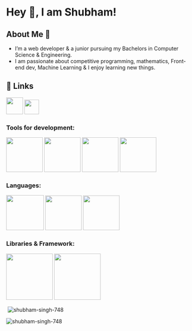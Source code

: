 # Hey 👋, I am Shubham!

  
## About Me 🚀
* I’m a web developer & a junior pursuing my Bachelors in Computer Science & Engineering. 
* I am passionate about competitive programming, mathematics, Front-end dev, Machine Learning & I enjoy learning new things.


## 🔗 Links
<a href="https://bit.ly/3YNDuvV"><img src="https://cdn-icons-png.flaticon.com/512/2626/2626273.png" alt="" width="45" height="45"></a>
<a href="https://bit.ly/3lqPdlP"><img src="https://upload.wikimedia.org/wikipedia/commons/thumb/4/4f/Twitter-logo.svg/512px-Twitter-logo.svg.png?20220821125553" alt="" width="39" height="39"></a>
<h3 align="left">
<p align="left">


<h3 align="left">Tools for development:</h3>
  <p align="left">     <img src="https://cdn.pixabay.com/photo/2017/08/05/11/16/logo-2582748_1280.png" height="93px" width="98px">
    <img src="https://cdn.pixabay.com/photo/2017/08/05/11/16/logo-2582747_640.png" height="93px" width="98px">
    <img src="https://git-scm.com/images/logos/downloads/Git-Icon-1788C.png" height="93px" width="98px">
    <img src="https://w7.pngwing.com/pngs/512/824/png-transparent-visual-studio-code-hd-logo-thumbnail.png" height="93px" width="98px"> </p>
          
<h3 align="left">Languages:</h3>
<p align="left"> <img src="https://i.pinimg.com/736x/a2/dc/32/a2dc3249364449a49f01a6275d277b8c.jpg" height="94px" width="101px"> 
  <img src="https://www.citypng.com/public/uploads/preview/js-javascript-round-logo-icon-png-11662226392lsrrajcm0y.png" height="93px" width="98px">
<img src="https://upload.wikimedia.org/wikipedia/commons/thumb/c/c3/Python-logo-notext.svg/1200px-Python-logo-notext.svg.png"
        height="93px" width="98px"> </p>
  
<h3 align="left">Libraries & Framework:</h3>
  <p align="left"> <img src="https://cdn4.iconfinder.com/data/icons/logos-3/600/React.js_logo-512.png" height="124px" width="125px">
    <img src="https://miro.medium.com/max/800/1*bc9pmTiyKR0WNPka2w3e0Q.png" height="124px" width="125px"> </p>

<p>&nbsp;<img align="center" src="https://github-readme-stats.vercel.app/api?username=shubham-singh-748&show_icons=true&locale=en" alt="shubham-singh-748" /></p>
<p align="left"> <img src="https://komarev.com/ghpvc/?username=shubham-singh-748&label=Profile Views&color=0e75b6&style=flat" alt="shubham-singh-748" /> </p>

